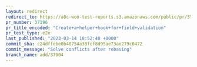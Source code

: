 ```yaml
---
layout: redirect
redirect_to: https://a8c-woo-test-reports.s3.amazonaws.com/public/pr/37196/e2e/index.html
pr_number: 37196
pr_title_encoded: "Create+a+helper+hook+for+field+validation"
pr_test_type: e2e
last_published: "2023-03-14 18:52:48 +0000"
commit_sha: c24dffebe0b48754a38fcf8d95ae73ae279c0472
commit_message: "Solve conflicts after rebasing"
branch_name: add/37004
---
```

